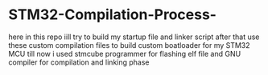 # STM32-Compilation-Process-

here in this repo iill try to build my startup file and linker script  after that use these custom compilation files to build custom boatloader for my STM32 MCU 
till now  i used stmcube programmer for flashing elf file and GNU compiler for compilation and linking phase 
